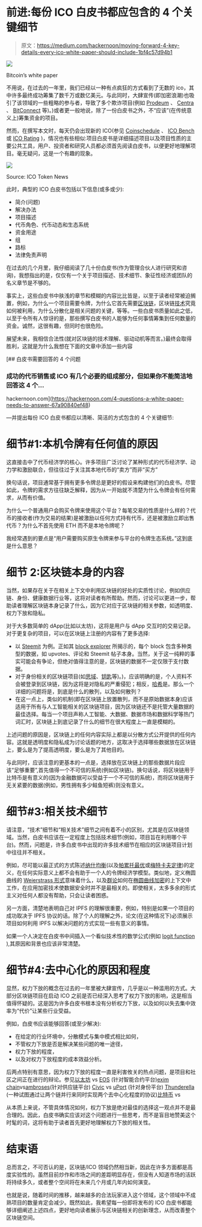 # 前进:每份 ICO 白皮书都应包含的 4 个关键细节

> 原文：<https://medium.com/hackernoon/moving-forward-4-key-details-every-ico-white-paper-should-include-1bf4c57d94b1>

![](img/78f9db4ff2d72607984f05b55ce6ca87.png)

Bitcoin’s white paper

不用说，在过去的一年里，我们已经以一种有点疯狂的方式看到了无数的 ico，其中许多最终成功筹集了数千万或数亿美元。与此同时，大肆宣传(即加密浪潮)也吸引了该领域的一些粗略的参与者，导致了多个欺诈项目(例如 [Prodeum](https://www.wired.com/story/cryptocurrency-scams-ico-trolling/) 、 [Centra](https://www.sec.gov/news/press-release/2018-53) 、 [BitConnect](https://hackernoon.com/bitconnect-anatomy-of-a-scam-61e9a395f9ed) 等)。)或者更一般地说，除了一份白皮书之外，不“应该”(在传统意义上)筹集资金的项目。

然而，在撰写本文时，每天仍会出现新的 ICO(参见 [Coinschedule](https://www.coinschedule.com/) 、 [ICO Bench](https://icobench.com/) 或 [ICO Rating](https://icorating.com/) )，情况也有些相似:项目白皮书是详细描述项目以及项目性质的主要公共工具，用户、投资者和研究人员都必须首先阅读白皮书，以便更好地理解项目。毫无疑问，这是一个有趣的现象。

![](img/ce8efc20f34a49ee979952b88fef91c9.png)

Source: ICO Token News

此时，典型的 ICO 白皮书包括以下信息(或多或少):

*   简介(问题)
*   解决办法
*   项目描述
*   代币角色、代币动态和生态系统
*   资金用途
*   组
*   路标
*   法律免责声明

在过去的几个月里，我仔细阅读了几十份白皮书(作为管理合伙人进行研究和咨询)，我想指出的是，仅仅有一个关于项目描述、技术细节、象征性经济或团队的名义章节是不够的。

事实上，这些白皮书中肤浅的章节和模糊的内容比比皆是，以至于读者经常被迫搁置，例如，为什么一个项目需要令牌，为什么它首先需要[区块链](https://hackernoon.com/tagged/blockchain)，区块链[技术](https://hackernoon.com/tagged/technology)究竟如何被利用，为什么分散化是相关问题的关键，等等。一些白皮书质量如此之低，以至于令所有人惊讶的是，那些撰写白皮书的人能够为任何事情筹集到任何数量的资金。诚然，这很有趣，但同时也很危险。

展望未来，我相信合法性(就对区块链的技术理解、驱动动机等而言。)最终会取得胜利，这就是为什么我想在下面的文章中添加一些内容

[](https://hackernoon.com/4-questions-a-white-paper-needs-to-answer-67a90840ef48) [## 白皮书需要回答的 4 个问题

### 成功的代币销售或 ICO 有几个必要的组成部分，但如果你不能简洁地回答这 4 个…

hackernoon.com](https://hackernoon.com/4-questions-a-white-paper-needs-to-answer-67a90840ef48) 

—并提出每份 ICO 白皮书都应以清晰、简洁的方式包含的 4 个关键细节:

# 细节#1:本机令牌有任何值的原因

这直接击中了代币经济学的核心。许多项目广泛讨论了某种形式的代币经济学、动力学和激励联合，但往往过于关注其本地代币的“卖方”而非“买方”

换句话说，项目通常基于拥有更多令牌总是更好的假设来构建他们的白皮书。尽管如此，令牌的需求方往往缺乏解释，因为从一开始就不清楚为什么令牌会有任何需求，从而有价值。

为什么一个普通用户会购买令牌来使用这个平台？每笔交易的性质是什么样的？代币的接收者(作为交易的结果)是被激励以任何方式持有代币，还是被激励立即出售代币？为什么不首先使用 ETH 而不是本地令牌呢？

我经常遇到的要点是“用户需要购买原生令牌来参与平台的令牌生态系统。”这到底是什么意思？

# 细节 2:区块链本身的内容

当然，如果存在关于在相关上下文中利用区块链的好处的实质性讨论，例如供应链、身份、健康数据行业等，这将对读者有所帮助。然而，讨论可以更进一步，帮助读者理解区块链本身记录了什么，因为它对应于区块链的相关参数，如透明度、权力下放和隐私。

对于大多数简单的 dApp(比如以太坊)，这将是用户与 dApp 交互时的交易记录。对于更复杂的项目，可以在区块链上注册的内容有了更多选择:

*   以 [Steemit](http://steemit.com/) 为例。正如其 [block explorer](https://steemblockexplorer.com/) 所揭示的，每个 block 包含多种类型的数据，如 upvotes、评论和 Steemit 帖子本身。当然，关于这一纯粹的事实可能会有争论，但绝对值得注意的是，区块链的数据不一定仅限于支付数据。
*   对于身份相关的区块链项目(如[思域](https://www.civic.com/)、[钥匙](https://www.thekey.vip)等)。)，应该明确的是，个人资料不会被登录到区块链，因为这将是对隐私的严重侵犯；相反，[哈希](https://en.wikipedia.org/wiki/Cryptographic_hash_function)是。那么一个详细的问题将是，到底是什么的散列，以及如何散列？
*   在这一点上，类似的机制(即在区块链上放置散列，而不是原始数据本身)应该适用于所有与人工智能相关的区块链项目，因为区块链还不是托管大量数据的最佳选择。每当一个项目声称人工智能、大数据、数据市场和数据科学等热门词汇时，区块链上到底记录了什么的细节在很大程度上一直是模糊的。

上述问题的原因是，区块链上的任何内容实际上都是以分散方式公开提供的任何内容。这就是透明度和隐私成为讨论话题的地方，这取决于选择哪些数据放在区块链上，要么是为了提高透明度，要么是为了其他目的。

与此同时，应该注意的更基本的一点是，选择放在区块链上的那些数据片段应该“足够重要”,首先值得一个不可信的系统(例如区块链)。换句话说，将区块链用于比特币是有意义的(因为金融数据可以受益于一个不可信的系统)，而将区块链用于无关紧要的数据(例如，男性拥有多少鲑鱼短裤)则没有意义。

# 细节#3:相关技术细节

请注意，“技术”细节和“相关技术”细节之间有着不小的区别，尤其是在区块链领域。当然，白皮书应该在一定程度上包括技术细节(例如，项目旨在利用哪个平台)。然而，问题是，许多白皮书中出现的许多技术细节在相应的区块链项目计划中往往并不相关。

例如，尽可能以最正式的方式陈述[纳什均衡](https://en.wikipedia.org/wiki/Nash_equilibrium)(以及[帕累托最优](https://en.wikipedia.org/wiki/Pareto_efficiency)或[梅特卡夫定律](https://en.wikipedia.org/wiki/Metcalfe%27s_law))的定义，在任何实际意义上都不会有助于一个人的令牌经济学模型。类似地，定义椭圆曲线的 [Weierstrass 形式](http://mathworld.wolfram.com/WeierstrassForm.html)意味着什么，以及[群论](http://mathworld.wolfram.com/EllipticCurveGroupLaw.html)如何在[椭圆曲线加密](https://en.wikipedia.org/wiki/Elliptic-curve_cryptography)的上下文中工作，在应用加密技术使数据安全时并不是最相关的。即使相关，太多多余的形式主义对任何人都没有帮助，只会让读者困惑。

另一方面，清楚地表明自己对 IPFS 的理解很重要，例如，特别是如果一个项目的成功取决于 IPFS 协议的话。除了个人的理解之外，论文(在这种情况下)必须展示项目如何利用 IPFS 以解决问题的方式实现一些有意义的事情。

如果一个人决定在白皮书中间插入一个看似技术性的数学公式(例如 [logit function](https://en.wikipedia.org/wiki/Logit) ),其原因和背景也应该非常清楚。

# 细节#4:去中心化的原因和程度

显然，权力下放的概念在过去的一年里被大肆宣传，几乎是以一种滥用的方式。大部分区块链项目在启动 ICO 之前是否已经深入思考了权力下放的影响，这是相当值得怀疑的。这是因为许多白皮书根本没有分析权力下放，以及如何以失去集中效率为“代价”让某些行业受益。

例如，白皮书应该能够回答(或至少解决):

*   在给定的行业环境中，分散模式与集中模式相比如何，
*   不管权力下放是否是解决某些问题的唯一途径，
*   权力下放的程度，
*   以及对权力下放程度的成本效益分析。

后两点特别有意思，因为权力下放的程度一直是利害攸关的热点问题，是项目和社区之间正在进行的辩论。参见[以太坊](https://github.com/ethereum/wiki/wiki/White-Paper) vs [EOS](https://github.com/EOSIO/Documentation/blob/master/TechnicalWhitePaper.md) (针对智能合约平台)[exim chain](https://www.eximchain.com/)vs[ambroses](https://ambrosus.com/index.html)(针对供应链平台) [Civic](https://www.civic.com/) vs [uPort](https://www.uport.me/) (针对身份平台) [Thunderella](https://eprint.iacr.org/2017/913.pdf) (一种试图通过让两个链并行来同时实现两个去中心化程度的协议)[比特币](https://bitcoin.org/bitcoin.pdf) vs

从本质上来说，不管具体情况如何，权力下放是绝对最佳的选择这一观点并不是最合理的。因此，白皮书确实应该对这个问题进行一些思考，而不是盲目地赞美这个时髦的词，这将有助于读者首先更好地理解权力下放的相关性。

# 结束语

总而言之，不可否认的是，区块链/ICO 领域仍然相当新，因此在许多方面都是高度实验性的。虽然目前炒作和市场之间的差距明显存在，但没有人知道市场的活跃将持续多久，或者整个空间将在未来几个月或几年内如何演变。

也就是说，随着时间的推移，越来越多的合法玩家进入这个领域，这个领域中不成熟项目的数量肯定会减少。既然如此，我希望每一份即将发布的 ICO 白皮书都能够详细阐述上述四点，更好地向读者展示与区块链相关的创新理念，从而改善整个区块链空间。